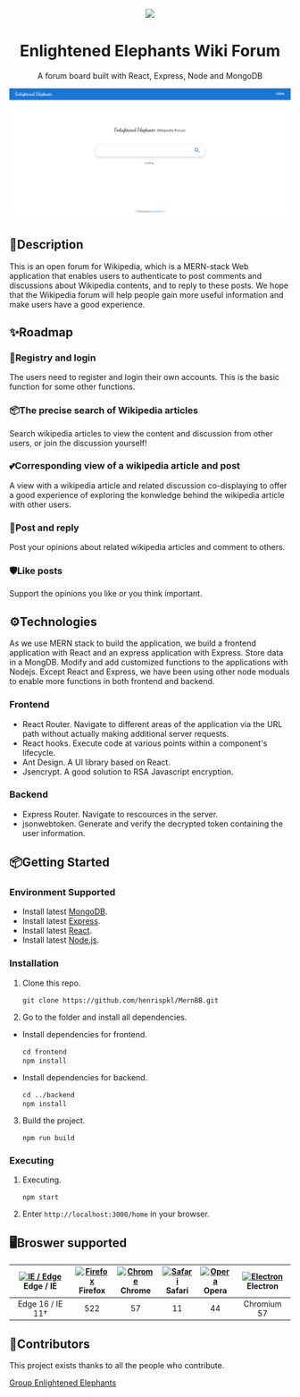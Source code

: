 <p align="center">
  <a href="https://yangshunjie.com/ant-design-blazor/">
    <img src="./frontend/public/favicon.ico">
  </a>
</p>

<h1 align="center">Enlightened Elephants Wiki Forum</h1>

<div align="center">A forum board built with React, Express, Node and MongoDB</div>

![](https://raw.githubusercontent.com/UOA-CS732-SE750-Students-2022/project-group-enlightened-elephants/main/Home.png?token=GHSAT0AAAAAABTNHWSLJKLLH2NAPGLAVZAIYUA24ZA)

## 🎨Description 

This is an open forum for Wikipedia, which is a MERN-stack Web application that enables users to authenticate to post comments and discussions about Wikipedia contents, and to reply to these posts. We hope that the Wikipedia forum will help people gain more useful information and make users have a good experience.

## ✨Roadmap

### 🌈Registry and login

The users need to register and login their own accounts. This is the basic function for some other functions.


### 📦The precise search of Wikipedia articles
Search wikipedia articles to view the content and discussion from other users, or join the discussion yourself!

### 💕Corresponding view of a wikipedia article and post
A view with a wikipedia article and related discussion co-displaying to offer a good experience of exploring the konwledge behind the wikipedia article with other users.

### 🎨Post and reply
Post your opinions about related wikipedia articles and comment to others.

### 🛡Like posts
Support the opinions you like or you think important.


## ⚙️Technologies

As we use MERN stack to build the application, we build a frontend application with React and an express application with Express. Store data in a MongDB. Modify and add customized functions to the applications with Nodejs. Except React and Express, we have been using other node moduals to enable more functions in both frontend and backend.

### Frontend

* React Router. Navigate to different areas of the application via the URL path without actually making additional server requests.
* React hooks. Execute code at various points within a component's lifecycle.
* Ant Design. A UI library based on React.
* Jsencrypt. A good solution to RSA Javascript encryption.

### Backend
* Express Router. Navigate to rescources in the server.
* jsonwebtoken. Generate and verify the decrypted token containing the user information.

## 📦Getting Started

### Environment Supported

* Install latest [MongoDB](https://www.mongodb.com/3).
* Install latest [Express](https://expressjs.com/).
* Install latest [React](https://reactjs.org/).
* Install latest  [Node.js](https://nodejs.org/en/).

### Installation

1. Clone this repo.

       git clone https://github.com/henrispkl/MernBB.git



2. Go to the folder and install all dependencies.

* Install dependencies for frontend.

      cd frontend
      npm install

* Install dependencies for backend.

      cd ../backend
      npm install

3. Build the project.

       npm run build

### Executing

1. Executing.

       npm start

2. Enter `http://localhost:3000/home` in your browser.


## 🖥Broswer supported

| [<img src="https://cdn.jsdelivr.net/gh/alrra/browser-logos/src/edge/edge_48x48.png" alt="IE / Edge" width="24px" height="24px" />](http://godban.github.io/browsers-support-badges/)</br> Edge / IE | [<img src="https://cdn.jsdelivr.net/gh/alrra/browser-logos/src/firefox/firefox_48x48.png" alt="Firefox" width="24px" height="24px" />](http://godban.github.io/browsers-support-badges/)</br>Firefox | [<img src="https://cdn.jsdelivr.net/gh/alrra/browser-logos/src/chrome/chrome_48x48.png" alt="Chrome" width="24px" height="24px" />](http://godban.github.io/browsers-support-badges/)</br>Chrome | [<img src="https://cdn.jsdelivr.net/gh/alrra/browser-logos/src/safari/safari_48x48.png" alt="Safari" width="24px" height="24px" />](http://godban.github.io/browsers-support-badges/)</br>Safari | [<img src="https://cdn.jsdelivr.net/gh/alrra/browser-logos/src/opera/opera_48x48.png" alt="Opera" width="24px" height="24px" />](http://godban.github.io/browsers-support-badges/)</br>Opera | [<img src="https://cdn.jsdelivr.net/gh/alrra/browser-logos/src/electron/electron_48x48.png" alt="Electron" width="24px" height="24px" />](http://godban.github.io/browsers-support-badges/)</br>Electron |
| :-------------------------------------------------------------------------------------------------------------------------------------------------------------------------------------------------: | :--------------------------------------------------------------------------------------------------------------------------------------------------------------------------------------------------: | :----------------------------------------------------------------------------------------------------------------------------------------------------------------------------------------------: | :----------------------------------------------------------------------------------------------------------------------------------------------------------------------------------------------: | :------------------------------------------------------------------------------------------------------------------------------------------------------------------------------------------: | :------------------------------------------------------------------------------------------------------------------------------------------------------------------------------------------------------: |
|                                                                                          Edge 16 / IE 11†                                                                                           |                                                                                                 522                                                                                                  |                                                                                                57                                                                                                |                                                                                                11                                                                                                |                                                                                              44                                                                                              |                                                                                               Chromium 57                                                                                                |

## 🤝Contributors

This project exists thanks to all the people who contribute.

<a href="https://github.com/UOA-CS732-SE750-Students-2022/project-group-enlightened-elephants/graphs/contributors">
  Group Enlightened Elephants
</a>
